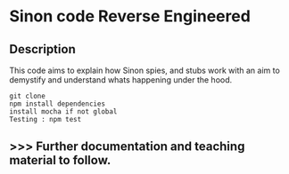 # Sinon code Reverse Engineered

## Description

This code aims to explain how Sinon spies, and stubs work with an aim to demystify and understand whats happening under the hood.

```
git clone
npm install dependencies
install mocha if not global
Testing : npm test 
```

## >>> Further documentation and teaching material to follow.

